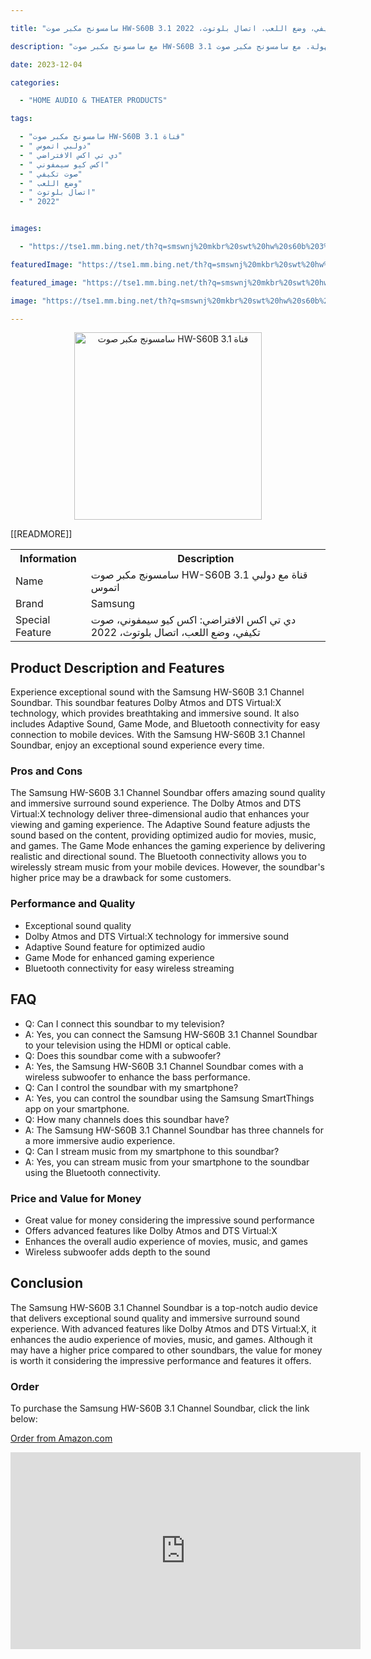 ---
title: "سامسونج مكبر صوت HW-S60B 3.1 قناة مع دولبي اتموس، دي تي اكس الافتراضي: اكس كيو سيمفوني، صوت تكيفي، وضع اللعب، اتصال بلوتوث، 2022"
description: "مع سامسونج مكبر صوت HW-S60B 3.1 قناة، تجربة صوت استثنائية في منزلك. يتميز هذا المكبر الصوتي بتكنولوجيا دولبي اتموس ودي تي اكس الافتراضي، مما يوفر صوتًا ثلاثي الأبعاد وواقعيًا مذهلاً. يتضمن أيضًا وضع اللعب لتحسين تجربة الألعاب الخاصة بك واتصال بلوتوث لتوصيل الأجهزة المحمولة بسهولة. مع سامسونج مكبر صوت HW-S60B 3.1 قناة، استمتع بتجربة صوت استثنائية في كل مرة."
date: 2023-12-04
categories:
  - "HOME AUDIO & THEATER PRODUCTS"
tags:
  - "سامسونج مكبر صوت HW-S60B 3.1 قناة"
  - " دولبي اتموس"
  - " دي تي اكس الافتراضي"
  - " اكس كيو سيمفوني"
  - " صوت تكيفي"
  - " وضع اللعب"
  - " اتصال بلوتوث"
  - " 2022"

images:
  - "https://tse1.mm.bing.net/th?q=smswnj%20mkbr%20swt%20hw%20s60b%203%201%20qn%20m%20dwlby%20tmws%20dy%20ty%20ks%20lftrdy%20ks%20kyw%20symfwny%20swt%20tkyfy%20wd%20ll%20b%20tsl%20blwtwth%202022%20kode%20asin%20b09zq3pnbx%20tag%20indrajaya%2020"
featuredImage: "https://tse1.mm.bing.net/th?q=smswnj%20mkbr%20swt%20hw%20s60b%203%201%20qn%20m%20dwlby%20tmws%20dy%20ty%20ks%20lftrdy%20ks%20kyw%20symfwny%20swt%20tkyfy%20wd%20ll%20b%20tsl%20blwtwth%202022%20kode%20asin%20b09zq3pnbx%20tag%20indrajaya%2020"
featured_image: "https://tse1.mm.bing.net/th?q=smswnj%20mkbr%20swt%20hw%20s60b%203%201%20qn%20m%20dwlby%20tmws%20dy%20ty%20ks%20lftrdy%20ks%20kyw%20symfwny%20swt%20tkyfy%20wd%20ll%20b%20tsl%20blwtwth%202022%20kode%20asin%20b09zq3pnbx%20tag%20indrajaya%2020"
image: "https://tse1.mm.bing.net/th?q=smswnj%20mkbr%20swt%20hw%20s60b%203%201%20qn%20m%20dwlby%20tmws%20dy%20ty%20ks%20lftrdy%20ks%20kyw%20symfwny%20swt%20tkyfy%20wd%20ll%20b%20tsl%20blwtwth%202022%20kode%20asin%20b09zq3pnbx%20tag%20indrajaya%2020"
---

<center><p><img alt="سامسونج مكبر صوت HW-S60B 3.1 قناة" height="300" src="https://tse1.mm.bing.net/th?q=image سامسونج مكبر صوت HW-S60B 3.1 قناة مع دولبي اتموس، دي تي اكس الافتراضي: اكس كيو سيمفوني، صوت تكيفي، وضع اللعب، اتصال بلوتوث، 2022 (KODE ASIN=B09ZQ3PNBX, TAG=indrajaya-20)" width="300"/></p></center>

<table>

<tr>

<th>Information</th>

<th>Description</th>

</tr>

<tr>

<td>Name</td>

<td>سامسونج مكبر صوت HW-S60B 3.1 قناة مع دولبي اتموس</td>

</tr>

<tr>

<td>Brand</td>

<td>Samsung</td>

</tr>

<tr>

<td>Special Feature</td>

<td>دي تي اكس الافتراضي: اكس كيو سيمفوني، صوت تكيفي، وضع اللعب، اتصال بلوتوث، 2022</td>

 [[READMORE]] 



</tr>

</table>

<h2>Product Description and Features</h2>

<p>Experience exceptional sound with the Samsung HW-S60B 3.1 Channel Soundbar. This soundbar features Dolby Atmos and DTS Virtual:X technology, which provides breathtaking and immersive sound. It also includes Adaptive Sound, Game Mode, and Bluetooth connectivity for easy connection to mobile devices. With the Samsung HW-S60B 3.1 Channel Soundbar, enjoy an exceptional sound experience every time.</p>

<h3>Pros and Cons</h3>

<p>The Samsung HW-S60B 3.1 Channel Soundbar offers amazing sound quality and immersive surround sound experience. The Dolby Atmos and DTS Virtual:X technology deliver three-dimensional audio that enhances your viewing and gaming experience. The Adaptive Sound feature adjusts the sound based on the content, providing optimized audio for movies, music, and games. The Game Mode enhances the gaming experience by delivering realistic and directional sound. The Bluetooth connectivity allows you to wirelessly stream music from your mobile devices. However, the soundbar's higher price may be a drawback for some customers.</p>

<h3>Performance and Quality</h3>

<ul>

<li>Exceptional sound quality</li>

<li>Dolby Atmos and DTS Virtual:X technology for immersive sound</li>

<li>Adaptive Sound feature for optimized audio</li>

<li>Game Mode for enhanced gaming experience</li>

<li>Bluetooth connectivity for easy wireless streaming</li>

</ul>

<h2>FAQ</h2>

<ul>

<li>Q: Can I connect this soundbar to my television?</li>

<li>A: Yes, you can connect the Samsung HW-S60B 3.1 Channel Soundbar to your television using the HDMI or optical cable.</li>

<li>Q: Does this soundbar come with a subwoofer?</li>

<li>A: Yes, the Samsung HW-S60B 3.1 Channel Soundbar comes with a wireless subwoofer to enhance the bass performance.</li>

<li>Q: Can I control the soundbar with my smartphone?</li>

<li>A: Yes, you can control the soundbar using the Samsung SmartThings app on your smartphone.</li>

<li>Q: How many channels does this soundbar have?</li>

<li>A: The Samsung HW-S60B 3.1 Channel Soundbar has three channels for a more immersive audio experience.</li>

<li>Q: Can I stream music from my smartphone to this soundbar?</li>

<li>A: Yes, you can stream music from your smartphone to the soundbar using the Bluetooth connectivity.</li>

</ul>

<h3>Price and Value for Money</h3>

<ul>

<li>Great value for money considering the impressive sound performance</li>

<li>Offers advanced features like Dolby Atmos and DTS Virtual:X</li>

<li>Enhances the overall audio experience of movies, music, and games</li>

<li>Wireless subwoofer adds depth to the sound</li>

</ul>

<h2>Conclusion</h2>

<p>The Samsung HW-S60B 3.1 Channel Soundbar is a top-notch audio device that delivers exceptional sound quality and immersive surround sound experience. With advanced features like Dolby Atmos and DTS Virtual:X, it enhances the audio experience of movies, music, and games. Although it may have a higher price compared to other soundbars, the value for money is worth it considering the impressive performance and features it offers.</p>

<h3>Order</h3>

<p>To purchase the Samsung HW-S60B 3.1 Channel Soundbar, click the link below:</p>

<a href="https://www.amazon.com/dp/B09ZQ3PNBX/?tag=indrajaya-20">Order from Amazon.com</a>

<iframe width="560" height="315" src="https://www.youtube.com/embed/LU8WtyASeg8" title="سامسونج مكبر صوت Hw-S60B 3.1 قناة مع دولبي اتموس، دي تي اكس الافتراضي: اكس كيو سيمفوني، صوت تكيفي، وضع اللعب، اتصال بلوتوث، 2022 (Kode Asin=B09Zq3Pnbx, Tag=Indrajaya-20)" frameborder="0" allow="accelerometer; autoplay; clipboard-write; encrypted-media; gyroscope; picture-in-picture; web-share" allowfullscreen></iframe>